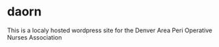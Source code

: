 # daorn

This is a localy hosted wordpress site for the Denver Area Peri Operative Nurses Association
